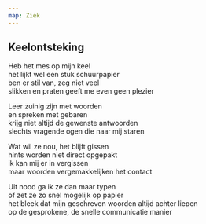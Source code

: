 ```yaml
---
map: Ziek
---
```


## Keelontsteking

Heb het mes op mijn keel \
het lijkt wel een stuk schuurpapier \
ben er stil van, zeg niet veel \
slikken en praten geeft me even geen plezier

Leer zuinig zijn met woorden \
en spreken met gebaren \
krijg niet altijd de gewenste antwoorden  \
slechts vragende ogen die naar mij staren

Wat wil ze nou, het blijft gissen  \
hints worden niet direct opgepakt  \
ik kan mij er in vergissen \
maar woorden vergemakkelijken het contact

Uit nood ga ik ze dan maar typen \
of zet ze zo snel mogelijk op papier \
het bleek dat mijn geschreven woorden altijd achter liepen \
op de gesprokene, de snelle communicatie manier
